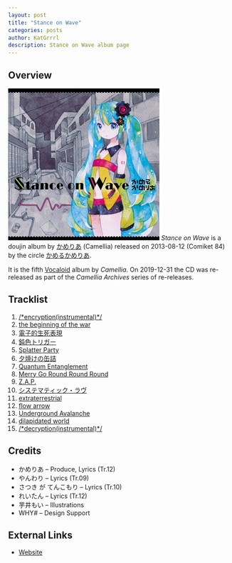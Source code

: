 ```yaml
---
layout: post
title: "Stance on Wave"
categories: posts
author: KatGrrrl
description: Stance on Wave album page
---
```


## Overview

![CTCD-006](/assets/images/camellia/albums/CTCD-006.jpg)
*Stance on Wave* is a doujin album by [かめりあ](/_articles/camellia.md) (Camellia) released on 2013-08-12 (Comiket 84) by the circle [かめるかめりあ](#).

It is the fifth [Vocaloid](https://en.wikipedia.org/wiki/Vocaloid) album by *Camellia*. On 2019-12-31 the CD was re-released as part of the *Camellia Archives* series of re-releases.

## Tracklist

1. [/\*encryption(instrumental)\*/](#)
2. [the beginning of the war](#)
3. [電子的生死表現](#)
4. [鈍色トリガー](#)
5. [Splatter Party](#)
6. [夕焼けの缶詰](#)
7. [Quantum Entanglement](#)
8. [Merry Go Round Round Round](#)
9. [Z.A.P.](#)
10. [システマティック・ラヴ](#)
11. [extraterrestrial](#)
12. [flow arrow](#)
13. [Underground Avalanche](#)
14. [dilapidated world](#)
15. [/\*decryption(instrumental)\*/](#)

## Credits

* かめりあ – Produce, Lyrics (Tr.12)
* やんわり – Lyrics (Tr.09)
* さつき が てんこもり – Lyrics (Tr.10)
* れいたん – Lyrics (Tr.12)
* 芋井もい – Illustrations
* WHY# – Design Support

## External Links

* [Website](https://cametek.jp/stance/)
